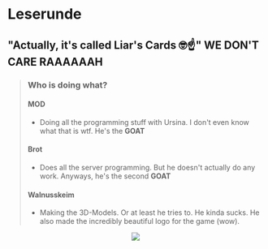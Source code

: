 # Leserunde
## "Actually, it's called Liar's Cards 🤓☝" WE DON'T CARE RAAAAAAH

> ### Who is doing what?
> #### MOD
> - Doing all the programming stuff with Ursina. I don't even know what that is wtf. He's the **GOAT**
> #### Brot
> - Does all the server programming. But he doesn't actually do any work. Anyways, he's the second **GOAT**
> #### Walnusskeim
> - Making the 3D-Models. Or at least he tries to. He kinda sucks. He also made the incredibly beautiful logo for the game (wow).

<p align="center">
<img src="https://i.ibb.co/vvqN0Dpp/Leserunde.png" />
</p>
